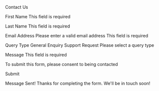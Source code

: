 Contact Us

  First Name
  This field is required

  Last Name
  This field is required

  Email Address
  Please enter a valid email address
  This field is required

  Query Type
  General Enquiry
  Support Request
  Please select a query type

  Message
  This field is required

 
  To submit this form, please consent to being contacted

  Submit

  Message Sent!
  Thanks for completing the form. We'll be in touch soon!